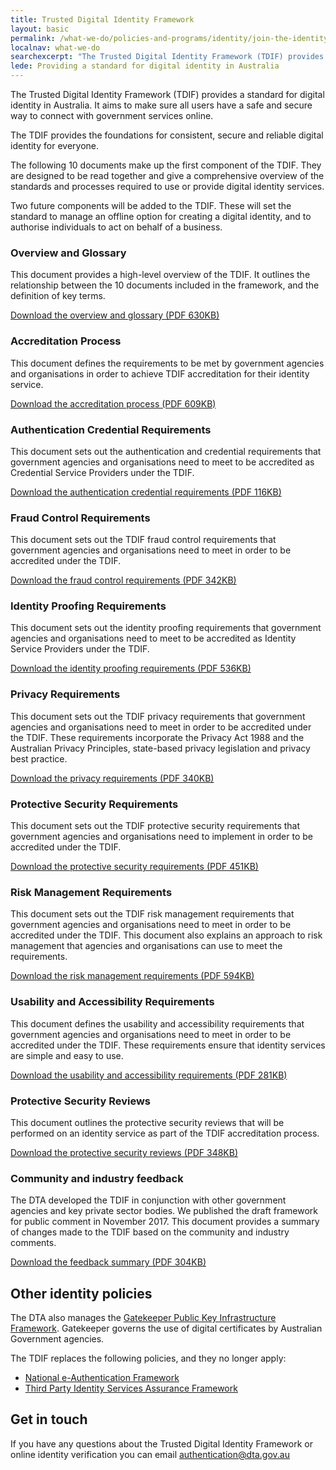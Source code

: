 ```yaml
---
title: Trusted Digital Identity Framework
layout: basic
permalink: /what-we-do/policies-and-programs/identity/join-the-identity-federation/accreditation-and-onboarding/trusted-digital-identity-framework
localnav: what-we-do
searchexcerpt: "The Trusted Digital Identity Framework (TDIF) provides a standard for digital identity in Australia."
lede: Providing a standard for digital identity in Australia
---
```


The Trusted Digital Identity Framework (TDIF) provides a standard for digital identity in Australia. It aims to make sure all users have a safe and secure way to connect with government services online.

The TDIF provides the foundations for consistent, secure and reliable digital identity for everyone.

The following 10 documents make up the first component of the TDIF. They are designed to be read together and give a comprehensive overview of the standards and processes required to use or provide digital identity services.

Two future components will be added to the TDIF. These will set the standard to manage an offline option for creating a digital identity, and to authorise individuals to act on behalf of a business.

### Overview and Glossary

This document provides a high-level overview of the TDIF. It outlines the relationship between the 10 documents included in the framework, and the definition of key terms.

[Download the overview and glossary (PDF 630KB)](/files/identity/tdif-overview-and-glossary.pdf)

### Accreditation Process

This document defines the requirements to be met by government agencies and
organisations in order to achieve TDIF accreditation for their identity service.

[Download the accreditation process (PDF 609KB)](/files/identity/tdif-accreditation-process.pdf)

### Authentication Credential Requirements

This document sets out the authentication and credential requirements that government agencies and organisations need to meet to be accredited as Credential Service Providers under the TDIF.

[Download the authentication credential requirements (PDF 116KB)](/files/identity/tdif-authentication-credential-requirements.pdf)

### Fraud Control Requirements
This document sets out the TDIF fraud control requirements that government agencies and organisations need to meet in order to be accredited under the TDIF.

[Download the fraud control requirements (PDF 342KB)](/files/identity/tdif-fraud-control-requirements.pdf)

### Identity Proofing Requirements

This document sets out the identity proofing requirements that government agencies and organisations need to meet to be accredited as Identity Service Providers under the TDIF.  

[Download the identity proofing requirements (PDF 536KB)](/files/identity/tdif-identity-proofing-requirements.pdf)

### Privacy Requirements

This document sets out the TDIF privacy requirements  that government agencies and organisations need to meet in order to be accredited under the TDIF. These requirements incorporate the Privacy Act 1988 and the Australian Privacy Principles, state-based privacy legislation and privacy best practice.

[Download the privacy requirements (PDF 340KB)](/files/identity/tdif-privacy-requirements.pdf)

### Protective Security Requirements

This document sets out the TDIF protective security requirements that government agencies and organisations need to implement in order to be accredited under the TDIF.

[Download the protective security requirements (PDF 451KB)](/files/identity/tdif-protective-security-requirements.pdf)

### Risk Management Requirements

This document sets out the TDIF risk management requirements that government agencies and organisations need to meet in order to be accredited under the TDIF.  This document  also explains an approach to risk management that agencies and organisations can use to meet the requirements.

[Download the risk management requirements (PDF 594KB)](/files/identity/tdif-risk-management-requirements.pdf)

### Usability and Accessibility Requirements

This document defines the usability and accessibility requirements that government agencies and organisations need to meet in order to be accredited under the TDIF. These requirements ensure that identity services are simple and easy to use.

[Download the usability and accessibility requirements (PDF 281KB)](/files/identity/tdif-usability-and-accessibility-requirements.pdf)

### Protective Security Reviews

This document outlines the protective security reviews that will be performed on an identity service as part of the TDIF accreditation process.

[Download the protective security reviews (PDF 348KB)](/files/identity/tdif-protective-security-reviews.pdf)

### Community and industry feedback

The DTA developed the TDIF in conjunction with other government agencies and key private sector bodies. We published the draft framework for public comment in November 2017. This document provides a summary of changes made to the TDIF based on the community and industry comments.

[Download the feedback summary (PDF 304KB)](/files/identity/tdif-stakeholder-and-community-feedback.pdf)

## Other identity policies

The DTA also manages the [Gatekeeper Public Key Infrastructure Framework](/what-we-do/policies-and-programs/identity/gatekeeper-public-key-infrastructure-framework/). Gatekeeper governs the use of digital certificates by Australian Government agencies.

The TDIF replaces the following policies, and they no longer apply:
- [National e-Authentication Framework](https://www.finance.gov.au/archive/policy-guides-procurement/authentication-and-identity-management/national-e-authentication-framework/)
- [Third Party Identity Services Assurance Framework](https://www.finance.gov.au/archive/policy-guides-procurement/third-party-identity-services-assurance-framework/)

## Get in touch

If you have any questions about the Trusted Digital Identity Framework or online identity verification you can email [authentication@dta.gov.au](mailto:authentication@dta.gov.au)
